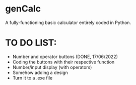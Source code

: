 # genCalc

A fully-functioning basic calculator entirely coded in Python.


# TO DO LIST:

* Number and operator buttons (DONE, 17/06/2022)
* Coding the buttons with their respective function
* Number/input display (with operators)
* Somehow adding a design
* Turn it to a .exe file
